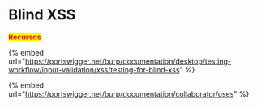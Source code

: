 # Blind XSS



<mark style="color:red;">**Recursos**</mark>

{% embed url="https://portswigger.net/burp/documentation/desktop/testing-workflow/input-validation/xss/testing-for-blind-xss" %}

{% embed url="https://portswigger.net/burp/documentation/collaborator/uses" %}
